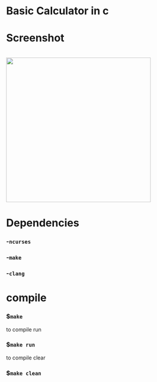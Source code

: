 # Basic Calculator in c

# Screenshot
<br>
<img height="390" src="https://github.com/AgustinGutierrez0/cmath/blob/main/screenshots/Screenshot_2022-12-04 13-23-51.png"/>
<br>

# Dependencies

### -`ncurses`

### -`make`

### -`clang`

# compile

### $`make`

to compile run

### $`make run`

to compile clear

### $`make clean`
